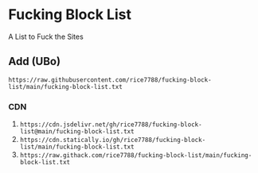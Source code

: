 # Fucking Block List
A List to Fuck the Sites

## Add (UBo)

```
https://raw.githubusercontent.com/rice7788/fucking-block-list/main/fucking-block-list.txt
```

### CDN
1. `https://cdn.jsdelivr.net/gh/rice7788/fucking-block-list@main/fucking-block-list.txt`
2. `https://cdn.statically.io/gh/rice7788/fucking-block-list/main/fucking-block-list.txt`
3. `https://raw.githack.com/rice7788/fucking-block-list/main/fucking-block-list.txt`

